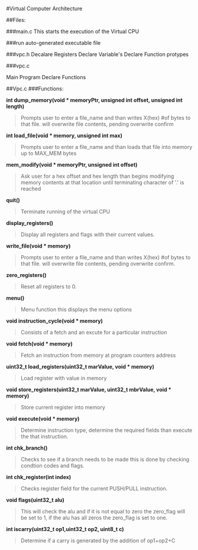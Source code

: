 #Virtual Computer Architecture


##Files:

###main.c
  This starts the execution of the Virtual CPU
  
###run
  auto-generated executable file
  
###vpc.h
  Decalare Registers
  Declare Variable's 
  Declare Function protypes
  
###vpc.c

Main Program
Declare Functions



##Vpc.c
###Functions:

**int dump_memory(void * memoryPtr, unsigned int offset, unsigned int length)**

  > Prompts user to enter a file_name and than writes X(hex) #of bytes to that file. will overwrite file contents, pending         overwrite confirm

**int load_file(void * memory, unsigned int max)**

  > Prompts user to enter a file_name and than loads that file into memory up to MAX_MEM bytes
  
**mem_modify(void * memoryPtr, unsigned int offset)**

  > Ask user for a hex offset and hex length than begins modifying memory contents at that location until terminating character    of '.' is reached
  
**quit()**

  > Terminate running of the virtual CPU
  
**display_registers()**

  > Display all registers and flags with their current values.
  
**write_file(void * memory)**
  
 > Prompts user to enter a file_name and than writes X(hex) #of bytes to that file. will overwrite file contents, pending         overwrite confirm.

**zero_registers()**
  
> Reset all registers to 0.
  
**menu()**
  
  > Menu function this displays the menu options
  
**void instruction_cycle(void * memory)**
  
  > Consists of a fetch and an excute for a particular instruction

**void fetch(void * memory)**
  
  > Fetch an instruction from memory at program counters address

**uint32_t load_registers(uint32_t marValue, void * memory)**
  
  > Load register with value in memory

**void store_registers(uint32_t marValue, uint32_t mbrValue, void * memory)**
  
  > Store current register into memory
  
  **void execute(void * memory)**
  
  > Determine instruction type, determine the required fields than execute the that instruction.

 **int chk_branch()**
  
  > Checks to see if a branch needs to be made this is done by checking condtion codes and flags.
  
   **int chk_register(int index)**
  
  > Checks register field for the current PUSH/PULL instruction.
  
   **void flags(uint32_t alu)**
  
  > This will check the alu and if it is not equal to zero the zero_flag will be set to 1, if the alu has all zeros the zero_flag is set to one.
  
   **int iscarry(uint32_t op1,uint32_t op2, uint8_t c)**
  
  > Determine if a carry is generated by the addition of op1+op2+C
